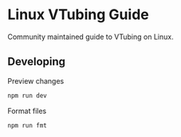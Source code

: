 # Linux VTubing Guide

Community maintained guide to VTubing on Linux.

## Developing

Preview changes

```sh
npm run dev
```

Format files

```sh
npm run fmt
```
